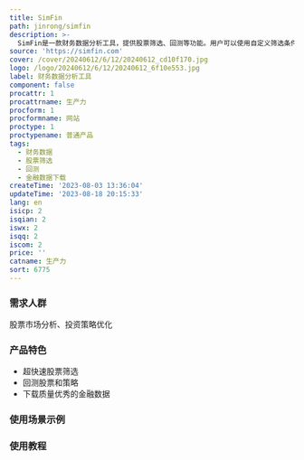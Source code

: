```yaml
---
title: SimFin
path: jinrong/simfin
description: >-
  SimFin是一款财务数据分析工具，提供股票筛选、回测等功能。用户可以使用自定义筛选条件和指标，优化投资策略。同时，SimFin还提供高质量的金融数据下载服务。定价根据不同用户需求而定。
source: 'https://simfin.com'
cover: /cover/20240612/6/12/20240612_cd10f170.jpg
logo: /logo/20240612/6/12/20240612_6f10e553.jpg
label: 财务数据分析工具
component: false
procattr: 1
procattrname: 生产力
procform: 1
procformname: 网站
proctype: 1
proctypename: 普通产品
tags:
  - 财务数据
  - 股票筛选
  - 回测
  - 金融数据下载
createTime: '2023-08-03 13:36:04'
updateTime: '2023-08-18 20:15:33'
lang: en
isicp: 2
isqian: 2
iswx: 2
isqq: 2
iscom: 2
price: ''
catname: 生产力
sort: 6775
---
```




### 需求人群
股票市场分析、投资策略优化

### 产品特色
- 超快速股票筛选
- 回测股票和策略
- 下载质量优秀的金融数据

### 使用场景示例


### 使用教程


  
